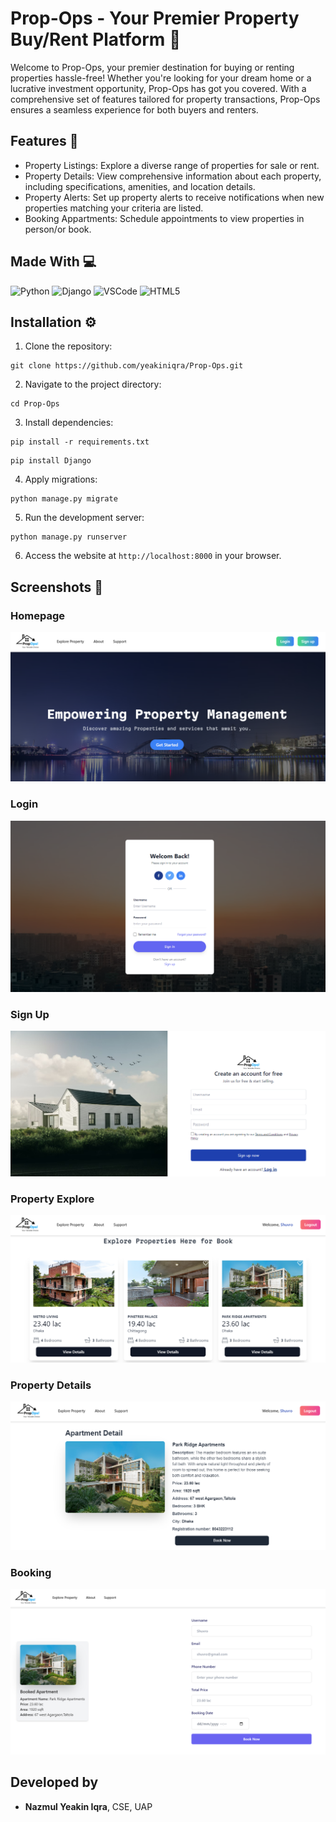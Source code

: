 <h1>Prop-Ops - Your Premier Property Buy/Rent Platform 🏡</h1>
<p>Welcome to Prop-Ops, your premier destination for buying or renting properties hassle-free! Whether you're looking for your dream home or a lucrative investment opportunity, Prop-Ops has got you covered. With a comprehensive set of features tailored for property transactions, Prop-Ops ensures a seamless experience for both buyers and renters.</p>


<h2>Features 🏡</h2>
<ul>
    <li>Property Listings: Explore a diverse range of properties for sale or rent.</li>
    <li>Property Details: View comprehensive information about each property, including specifications, amenities, and location details.</li>
    <li>Property Alerts: Set up property alerts to receive notifications when new properties matching your criteria are listed.</li>
    <li>Booking Appartments: Schedule appointments to view properties in person/or book.</li>
</ul>

<h2>Made With 💻</h2>
<p>
    <img src="https://img.icons8.com/color/48/000000/python.png" alt="Python"> 
    <img src="https://img.icons8.com/color/48/000000/django.png" alt="Django"> 
    <img src="https://img.icons8.com/color/48/000000/visual-studio-code-2019.png" alt="VSCode">
    <img src="https://img.icons8.com/color/48/000000/html-5.png" alt="HTML5"> 
</p>

<h2>Installation ⚙️</h2>
<ol>
    <li>Clone the repository:</li>
</ol>

<pre><code>git clone https://github.com/yeakiniqra/Prop-Ops.git</code></pre>

<ol start="2">
    <li>Navigate to the project directory:</li>
</ol>

<pre><code>cd Prop-Ops</code></pre>

<ol start="3">
    <li>Install dependencies:</li>
</ol>

<pre><code>pip install -r requirements.txt</code></pre>
<pre><code>pip install Django</code></pre>

<ol start="4">
    <li>Apply migrations:</li>
</ol>

<pre><code>python manage.py migrate</code></pre>

<ol start="5">
    <li>Run the development server:</li>
</ol>

<pre><code>python manage.py runserver</code></pre>

<ol start="6">
    <li>Access the website at <code>http://localhost:8000</code> in your browser.</li>
</ol>

<h2>Screenshots 📸 </h2>

<h3>Homepage</h3>
<img src="placeholder/homepage.png" alt="Homepage">

<h3>Login</h3>
<img src="placeholder/login.png" alt="login">

<h3>Sign Up</h3>
<img src="placeholder/signup.png" alt="signup">

<h3>Property Explore</h3>
<img src="placeholder/propertylist.png" alt="property list">

<h3>Property Details</h3>
<img src="placeholder/propertydetails.png" alt="Product Details">

<h3>Booking</h3>
<img src="placeholder/booking.png" alt="booking">


<h2>Developed by</h2>
<ul>
    <li><strong>Nazmul Yeakin Iqra</strong>, CSE, UAP</li>
</ul>

